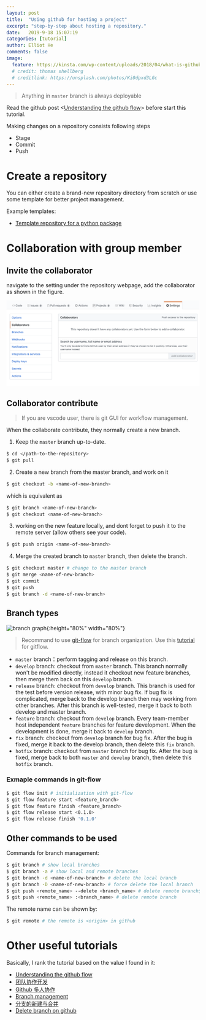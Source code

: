 ```yaml
---
layout: post
title:  "Using github for hosting a project"
excerpt: "step-by-step about hosting a repository."
date:   2019-9-18 15:07:19
categories: [tutorial]
author: Elliot He
comments: false
image:
  feature: https://kinsta.com/wp-content/uploads/2018/04/what-is-github-1-1.png
  # credit: thomas shellberg
  # creditlink: https://unsplash.com/photos/Ki0dpxd3LGc
---
```


> Anything in `master` branch is always deployable

Read the github post <[Understanding the github flow](https://guides.github.com/introduction/flow/)> before start this tutorial.


Making changes on a repository consists following steps
* Stage
* Commit
* Push



# Create a repository

You can either create a brand-new repository directory from scratch or use some template for better project management.

Example templates:
  - [Template repository for a python package](https://github.com/ericdaat/template-python)

# Collaboration with group member

## Invite the collaborator

navigate to the setting under the repository webpage, add the collaborator as shown in the figure.

<!-- the image path cannot be within '_xxx' style folder, it   -->
<img src="/images/blog/collaborator.png" alt="drawing" width="800"/>
<!-- ![Add collaborator](/images/blog/collaborator.png) -->


## Collaborator contribute

> If you are vscode user, there is git GUI for workflow management.

When the collaborate contribute, they normally create a new branch.

1. Keep the `master` branch up-to-date.
```bash
$ cd </path-to-the-repository>
$ git pull
```

2. Create a new branch from the master branch, and work on it
```bash
$ git checkout -b <name-of-new-branch>
```
which is equivalent as
```bash
$ git branch <name-of-new-branch>
$ git checkout <name-of-new-branch>
```

3. working on the new feature locally, and dont forget to push it to the remote server (allow others see your code). 
```bash
$ git push origin <name-of-new-branch>
```

4. Merge the created branch to `master` branch, then delete the branch.
```bash
$ git checkout master # change to the master branch
$ git merge <name-of-new-branch>
$ git commit
$ git push
$ git branch -d <name-of-new-branch>
```

## Branch types
![branch graph](https://pic1.zhimg.com/v2-86810fd98b9f40c9d098b4b65aceef0f_1200x500.jpg){:height="80%" width="80%"}

> Recommand to use [git-flow](https://github.com/nvie/gitflow/wiki/Mac-OS-X) for branch organization. Use this [tutorial](https://www.atlassian.com/git/tutorials/comparing-workflows/gitflow-workflow) for gitflow.

* `master` branch：perform tagging and release on this branch. 
* `develop` branch: checkout from `master` branch. This branch normally won't be modified directly, instead it checkout new feature branches, then merge them back on this `develop` branch.
* `release` branch: checkout from `develop` branch. This branch is used for the test before version release, with minor bug fix. If bug fix is complicated, merge back to the develop branch then may working from other branches. After this branch is well-tested, merge it back to both develop and master branch.
* `feature` branch: checkout from `develop` branch. Every team-member host independent `feature` branches for feature development. When the development is done, merge it back to `develop` branch.
* `fix` branch: checkout from `develop` branch for bug fix. After the bug is fixed, merge it back to the develop branch, then delete this `fix` branch.
* `hotfix` branch: checkout from `master` branch for bug fix. After the bug is fixed, merge back to both `master` and `develop` branch, then delete this `hotfix` branch.

### Exmaple commands in git-flow

```bash 
$ git flow init # initialization with git-flow
$ git flow feature start <feature_branch>
$ git flow feature finish <feature_branch>
$ git flow release start <0.1.0>
$ git flow release finish '0.1.0'
```


## Other commands to be used
Commands for branch management:
```bash
$ git branch # show local branches
$ git branch -a # show local and remote branches
$ git branch -d <name-of-new-branch> # delete the local branch
$ git branch -D <name-of-new-branch> # force delete the local branch
$ git push <remote_name> --delete <branch_name> # delete remote branch$ git push <remote_name> :<branch_name>
$ git push <remote_name> :<branch_name> # delete remote branch
```

The remote name can be shown by:
```bash
$ git remote # the remote is <origin> in github
```





# Other useful tutorials
Basically, I rank the tutorial based on the value I found in it:

* [Understanding the github flow](https://guides.github.com/introduction/flow/)
* [团队协作开发](https://zhuanlan.zhihu.com/p/23478654)
* [Github 多人协作](https://segmentfault.com/a/1190000015798490)
* [Branch management](https://github.com/Kunena/Kunena-Forum/wiki/Create-a-new-branch-with-git-and-manage-branches)
* [分支的新建与合并](https://git-scm.com/book/zh/v1/Git-分支-分支的新建与合并)
* [Delete branch on github](https://help.github.com/articles/deleting-unused-branches)